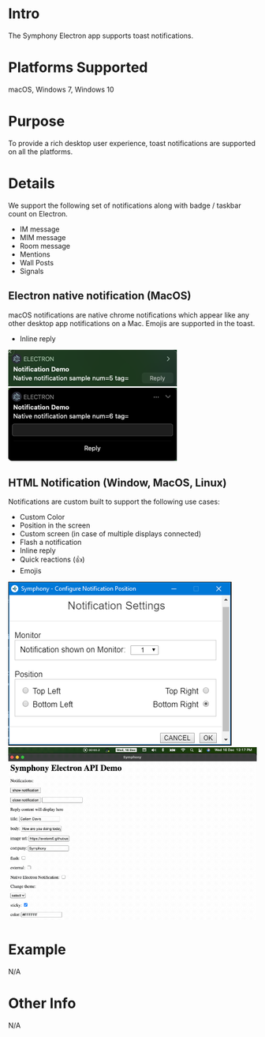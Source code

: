 # Intro
The Symphony Electron app supports toast notifications.

# Platforms Supported
macOS, Windows 7, Windows 10

# Purpose
To provide a rich desktop user experience, toast notifications are supported on all the platforms.

# Details
We support the following set of notifications along with badge / taskbar count on Electron.

- IM message
- MIM message
- Room message
- Mentions
- Wall Posts
- Signals

## Electron native notification (MacOS)
macOS notifications are native chrome notifications which appear like any other desktop app notifications on a Mac.
Emojis are supported in the toast.

- Inline reply

![notifications_mac.png](assets/notifications_mac.png)
![notifications_mac_2.png](assets/notifications_mac_2.png)

## HTML Notification (Window, MacOS, Linux)
Notifications are custom built to support the following use cases:
- Custom Color
- Position in the screen
- Custom screen (in case of multiple displays connected)
- Flash a notification
- Inline reply
- Quick reactions (👍)
- Emojis

![Notification_screen.png](assets/Notification_screen.png)
![New Custom Notification](assets/custom_notifications.gif)

# Example
N/A

# Other Info
N/A
